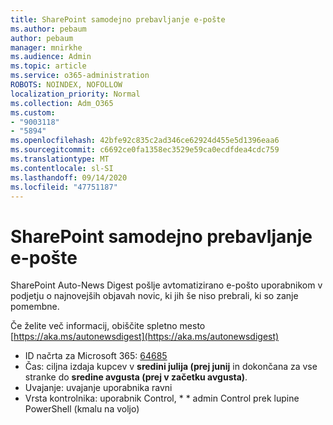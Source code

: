 ```yaml
---
title: SharePoint samodejno prebavljanje e-pošte
ms.author: pebaum
author: pebaum
manager: mnirkhe
ms.audience: Admin
ms.topic: article
ms.service: o365-administration
ROBOTS: NOINDEX, NOFOLLOW
localization_priority: Normal
ms.collection: Adm_O365
ms.custom:
- "9003118"
- "5894"
ms.openlocfilehash: 42bfe92c835c2ad346ce62924d455e5d1396eaa6
ms.sourcegitcommit: c6692ce0fa1358ec3529e59ca0ecdfdea4cdc759
ms.translationtype: MT
ms.contentlocale: sl-SI
ms.lasthandoff: 09/14/2020
ms.locfileid: "47751187"
---
```

# <a name="sharepoint-auto-digest-email"></a>SharePoint samodejno prebavljanje e-pošte

SharePoint Auto-News Digest pošlje avtomatizirano e-pošto uporabnikom v podjetju o najnovejših objavah novic, ki jih še niso prebrali, ki so zanje pomembne.

Če želite več informacij, obiščite spletno mesto [https://aka.ms/autonewsdigest](https://aka.ms/autonewsdigest)

- ID načrta za Microsoft 365:  [64685](https://www.microsoft.com/microsoft-365/roadmap?filters=&featureid=64685)
- Čas: ciljna izdaja kupcev v  **sredini julija (prej junij**  in dokončana za vse stranke do  **sredine avgusta (prej v začetku avgusta)**.
- Uvajanje: uvajanje uporabnika ravni
- Vrsta kontrolnika: uporabnik Control, * * admin Control prek lupine PowerShell (kmalu na voljo)
